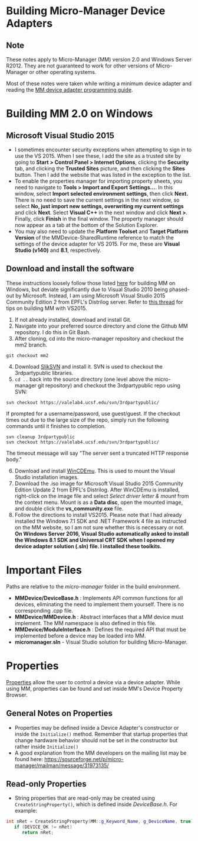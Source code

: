 # Building Micro-Manager Device Adapters

## Note
These notes apply to Micro-Manager (MM) version 2.0 and Windows Server R2012.
They are not guaranteed to work for other versions of Micro-Manager or other
operating systems.

Most of these notes were taken while writing a minimum device adapter and
reading the
[MM device adapter programming guide](https://micro-manager.org/wiki/Building_Micro-Manager_Device_Adapters).

# Building MM 2.0 on Windows

## Microsoft Visual Studio 2015

- I sometimes encounter security exceptions when attempting to sign in to use
  the VS 2015. When I see these, I add the site as a trusted site by going to
  **Start > Control Panel > Internet Options**, clicking the **Security** tab,
  and clicking the **Trusted Sites** picture, and then clicking the **Sites**
  button. Then I add the website that was listed in the exception to the list.
- To enable the properties manager for importing property sheets, you need to
  navigate to **Tools > Import and Export Settings...**. In this window, select
  **Import selected environment settings**, then click **Next.** There is no
  need to save the current settings in the next window, so select **No, just
  import new settings, overwriting my current settings** and click **Next**.
  Select **Visual C++** in the next window and click **Next >**. Finally, click
  **Finish** in the final window. The property manager should now appear as a
  tab at the bottom of the Solution Explorer.
- You may also need to update the **Platform Toolset** and
  **Target Platform Version** of the MMDevice-SharedRuntime reference to match
  the settings of the device adapter for VS 2015. For me, these are **Visual
  Studio (v140)** and **8.1**, respectively.

## Download and install the software

These instructions loosely follow those listed
[here](https://micro-manager.org/wiki/Building_MM_on_Windows) for building MM
on Windows, but deviate significantly due to Visual Studio 2010 being phased-out
by Microsoft. Instead, I am using Microsoft Visual Studio 2015 Community Edition
2 from EPFL's Distrilog server. Refer to
[this thread](http://micro-manager.3463995.n2.nabble.com/Building-Device-Adapters-on-Windows-10-with-Visual-Studio-2015-Community-td7587098.html#none)
for tips on building MM with VS2015.

1. If not already installed, download and install Git.
2. Navigate into your preferred source directory and clone the Github MM
   repository. I do this in Git Bash.
3. After cloning, cd into the micro-manager repository and checkout the mm2
   branch.

```
git checkout mm2
```

4. Download [SlikSVN](https://sliksvn.com/download/) and install
   it. SVN is used to checkout the 3rdpartypublic libraries.
5. `cd ..` back into the source directory (one level above the micro-manager git
   repository) and checkout the 3rdpartypublic repo using SVN:

```
svn checkout https://valelab4.ucsf.edu/svn/3rdpartypublic/
```

   If prompted for a username/password, use guest/guest. If the checkout times
   out due to the large size of the repo, simply run the following commands until
   it finishes to completion. 
   
```
svn cleanup 3rdpartypublic
svn checkout https://valelab4.ucsf.edu/svn/3rdpartypublic/
```
   
   The timeout message will say "The server sent a truncated HTTP response
   body."
   
6. Download and install [WinCDEmu](http://wincdemu.sysprogs.org/download/). This
   is used to mount the Visual Studio installation images.
7. Download the .iso image for Microsoft Visual Studio 2015 Community Edition
   Update 2 from EPFL's Distrilog. After WinCDEmu is installed, right-click
   on the image file and select *Select driver letter & mount* from the context
   menu. Mount is as a **Data disc**, open the mounted image, and double click
   the **vs_community.exe** file.
8. Follow the directions to install VS2015. Please note that I had already
   installed the Windows 7.1 SDK and .NET Framework 4 file as instructed on the
   MM website, so I am not sure whether this is necessary or not. **On Windows
   Server 2016, Visual Studio automatically asked to install the Windows 8.1 SDK
   and Universal CRT SDK when I opened my device adapter solution (.sln) file. I
   installed these toolkits.**

   
# Important Files
Paths are relative to the *micro-manager* folder in the build environment.

- **MMDevice/DeviceBase.h** : Implements API common functions for all devices,
  eliminating the need to implement them yourself. There is no corresponding
  .cpp file.
- **MMDevice/MMDevice.h** : Abstract interfaces that a MM device must implement.
  The MM namespace is also defined in this file.
- **MMDevice/ModuleInterface.h** : Defines the required API that must be
  implemented before a device may be loaded into MM.
- **micromanager.sln** - Visual Studio solution for building Micro-Manager.

# Properties
[Properties](https://micro-manager.org/wiki/Building_Micro-Manager_Device_Adapters#Properties)
allow the user to control a device via a device adapter. While using MM,
properties can be found and set inside MM's Device Property Browser.

## General Notes on Properties
- Properties may be defined inside a Device Adapter's constructor or inside the
  `Initialize()` method. Remember that startup properties that change hardware
  behavior should not be set in the constructor but rather inside `Initialize()`
- A good explanation from the MM developers on the mailing list may be found
  here: https://sourceforge.net/p/micro-manager/mailman/message/31973135/

## Read-only Properties
- String properties that are read-only may be created using
  `CreateStringProperty()`, which is defined inside *DeviceBase.h*. For example:

```C++
int nRet = CreateStringProperty(MM::g_Keyword_Name, g_DeviceName, true);
   if (DEVICE_OK != nRet)
      return nRet;
```
